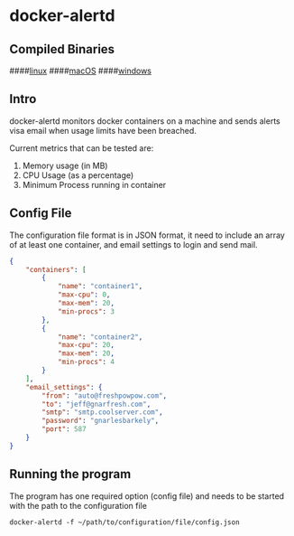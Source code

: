 # docker-alertd

## Compiled Binaries

####[linux](https://jrwillette.com/media/binaries/linux/docker-alertd)
####[macOS](https://jrwillette.com/media/binaries/macOS/docker-alertd)
####[windows](https://jrwillette.com/media/binaries/windows/docker-alertd.exe)

## Intro

docker-alertd monitors docker containers on a machine and sends alerts visa email when usage limits have been breached.

Current metrics that can be tested are:

1. Memory usage (in MB)
2. CPU Usage (as a percentage)
3. Minimum Process running in container

## Config File

The configuration file format is in JSON format, it need to include an array of at least one container, and email settings to login and send mail. 

```json
{
	"containers": [
		{
			"name": "container1",
			"max-cpu": 0,
			"max-mem": 20,
			"min-procs": 3
		},
		{
			"name": "container2",
			"max-cpu": 20,
			"max-mem": 20,
			"min-procs": 4
		}
	],
	"email_settings": {
		"from": "auto@freshpowpow.com",
		"to": "jeff@gnarfresh.com",
		"smtp": "smtp.coolserver.com",
		"password": "gnarlesbarkely",
		"port": 587
	}
}
```

## Running the program

The program has one required option (config file) and needs to be started with the path to the configuration file

```
docker-alertd -f ~/path/to/configuration/file/config.json
```
